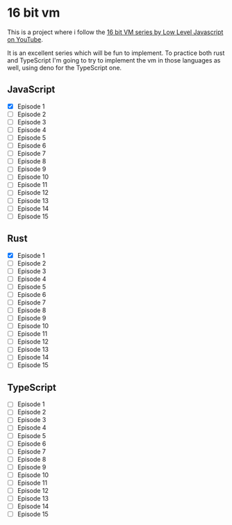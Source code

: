 # 16 bit vm
This is a project where i follow the [16 bit VM series by Low Level Javascript on YouTube](https://youtube.com/playlist?list=PLP29wDx6QmW5DdwpdwHCRJsEubS5NrQ9b).

It is an excellent series which will be fun to implement. To practice both rust and TypeScript I'm going
to try to implement the vm in those languages as well, using deno for the TypeScript one.

## JavaScript
- [x] Episode 1
- [ ] Episode 2
- [ ] Episode 3
- [ ] Episode 4
- [ ] Episode 5
- [ ] Episode 6
- [ ] Episode 7
- [ ] Episode 8
- [ ] Episode 9
- [ ] Episode 10
- [ ] Episode 11
- [ ] Episode 12
- [ ] Episode 13
- [ ] Episode 14
- [ ] Episode 15

## Rust
- [x] Episode 1
- [ ] Episode 2
- [ ] Episode 3
- [ ] Episode 4
- [ ] Episode 5
- [ ] Episode 6
- [ ] Episode 7
- [ ] Episode 8
- [ ] Episode 9
- [ ] Episode 10
- [ ] Episode 11
- [ ] Episode 12
- [ ] Episode 13
- [ ] Episode 14
- [ ] Episode 15

## TypeScript
- [ ] Episode 1
- [ ] Episode 2
- [ ] Episode 3
- [ ] Episode 4
- [ ] Episode 5
- [ ] Episode 6
- [ ] Episode 7
- [ ] Episode 8
- [ ] Episode 9
- [ ] Episode 10
- [ ] Episode 11
- [ ] Episode 12
- [ ] Episode 13
- [ ] Episode 14
- [ ] Episode 15
